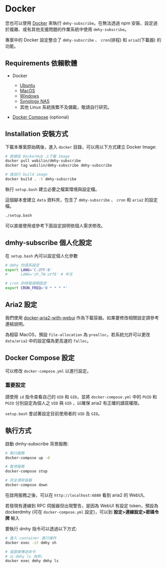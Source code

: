 # Docker

您也可以使用 [Docker](https://www.docker.com/) 來執行 `dmhy-subscribe`。在無法透過 npm 安裝、設定過於複雜、或有其他支援問題的作業系統中使用 `dmhy-subscribe`。

專案中的 Docker 設定整合了 `dmhy-subscribe` 、 `cron`(排程) 和 `aria2`(下載器) 的功能。

## Requirements 依賴軟體

 - Docker
   * [Ubuntu](https://docs.docker.com/install/linux/docker-ce/ubuntu/)
   * [MacOS](https://docs.docker.com/docker-for-mac/install/)
   * [Windows](https://docs.docker.com/docker-for-windows/install/)
   * [Synology NAS](https://www.synology.com/zh-tw/dsm/packages/Docker)
   * 其他 Linux 系統族繁不及備載，敬請自行研究。

 - [Docker Compose](https://docs.docker.com/compose/install/) (optional)

## Installation 安裝方式

下載本專案原始碼後，進入 `docker` 目錄，可以用以下方式建立 Docker Image:

```sh
# 直接從 DockerHub 上下載 Image
docker pull wabilin/dmhy-subscribe
docker tag wabilin/dmhy-subscribe dmhy-subscribe

# 或自行 build image
docker build . -t dmhy-subscribe
```

執行 `setup.bash` 建立必要之檔案環境與設定檔。

這個腳本會建立 `data` 資料夾，包含了 `dmhy-subscribe` 、 `cron` 和 `aria2` 的設定檔。

```sh
./setup.bash
```

可以直接使用或參考下面設定說明依個人需求修改。

## dmhy-subscribe 個人化設定

在 `setup.bash` 內可以設定個人化參數

```sh
# dmhy 的語系設定
export LANG='C.UTF-8'
#      LANG='zh_TW.utf8' # 中文

# cron 的排程週期設定
export CRON_FREQ='0 * * * *'
```

## Aria2 設定

我們使用 [docker-aria2-with-webui](https://github.com/abcminiuser/docker-aria2-with-webui) 作為下載容器。如果要修改相關設定請參考連結說明。

為相容 MacOS，預設 `file-allocation` 為 `prealloc`，若系統允許可以更改 `data/aria2` 中的設定檔為更高速的 `falloc`。

## Docker Compose 設定

可以修改 `docker-compose.yml` 以進行設定。

### 重要設定

請使用 `id` 指令查看自己的 `UID` 和 `GID`，並將 `docker-compose.yml` 中的 `PUID` 和 `PGID` 分別設定為個人之 `UID` 與 `GID` ，以確保 aria2 有正確的讀寫權限。

`setup.bash` 會試著設定目前使用者的 `UID` 及 `GID`。

## 執行方式

啟動 dmhy-subscribe 背景服務:

```sh
# 執行服務
docker-compose up -d

# 暫停服務
docker-compose stop

# 完全清除容器
docker-compose down
```

在啟用服務之後，可以在 `http://localhost:6880` 看到 aria2 的 WebUI。

若發現有連線到 RPC 伺服器但出現警告，是因為 WebUI 有設定 token，預設為 dockerdmhy (可在 `docker-compose.yml` 設定)，可以到 **設定>連線設定>密碼令牌** 輸入

要執行 dmhy 指令可以透過以下方式:

```sh
# 進入 container 進行操作
docker exec -it dmhy sh

# 或直接傳送命令
# 以 dmhy ls 為例:
docker exec dmhy dmhy ls
```
